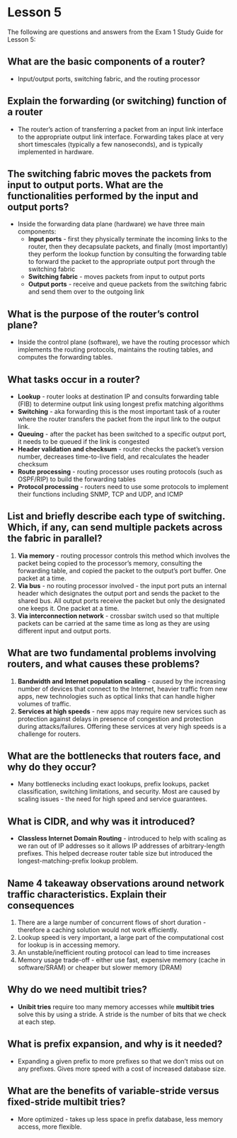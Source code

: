 # Lesson 5

The following are questions and answers from the Exam 1 Study Guide for Lesson
5:

## What are the basic components of a router?

* Input/output ports, switching fabric, and the routing processor

## Explain the forwarding (or switching) function of a router

* The router’s action of transferring a packet from an input link interface to
the appropriate output link interface. Forwarding takes place at very short
timescales (typically a few nanoseconds), and is typically implemented in
hardware.

## The switching fabric moves the packets from input to output ports. What are the functionalities performed by the input and output ports?

* Inside the forwarding data plane (hardware) we have three main components:
  * **Input ports** - first they physically terminate the incoming links to the
  router, then they decapsulate packets, and finally (most importantly) they
  perform the lookup function by consulting the forwarding table to forward the
  packet to the appropriate output port through the switching fabric
  * **Switching fabric** - moves packets from input to output ports
  * **Output ports** - receive and queue packets from the switching fabric and
  send them over to the outgoing link

## What is the purpose of the router’s control plane?

* Inside the control plane (software), we have the routing processor which
implements the routing protocols, maintains the routing tables, and computes
the forwarding tables.

## What tasks occur in a router?

* **Lookup** - router looks at destination IP and consults forwarding table
(FIB) to determine output link using longest prefix matching algorithms
* **Switching** - aka forwarding this is the most important task of a router
where the router transfers the packet from the input link to the output link.
* **Queuing** - after the packet has been switched to a specific output port,
it needs to be queued if the link is congested
* **Header validation and checksum** - router checks the packet’s version
number, decreases time-to-live field, and recalculates the header checksum
* **Route processing** - routing processor uses routing protocols
(such as OSPF/RIP) to build the forwarding tables
* **Protocol processing** - routers need to use some protocols to implement
their functions including SNMP, TCP and UDP, and ICMP

## List and briefly describe each type of switching. Which, if any, can send multiple packets across the fabric in parallel?

1. **Via memory** - routing processor controls this method which involves the
packet being copied to the processor’s memory, consulting the forwarding table,
and copied the packet to the output’s port buffer. One packet at a time.
2. **Via bus** - no routing processor involved - the input port puts an internal
header which designates the output port and sends the packet to the shared bus.
All output ports receive the packet but only the designated one keeps it. One
packet at a time.
3. **Via interconnection network** - crossbar switch used so that multiple
packets can be carried at the same time as long as they are using different
input and output ports.

## What are two fundamental problems involving routers, and what causes these problems?

1. **Bandwidth and Internet population scaling** - caused by the increasing
number of devices that connect to the Internet, heavier traffic from new apps,
new technologies such as optical links that can handle higher volumes of
traffic.
2. **Services at high speeds** - new apps may require new services such as
protection against delays in presence of congestion and protection during
attacks/failures. Offering these services at very high speeds is a challenge for
routers.

## What are the bottlenecks that routers face, and why do they occur?

* Many bottlenecks including exact lookups, prefix lookups, packet
classification, switching limitations, and security. Most are caused by scaling
issues - the need for high speed and service guarantees.

## What is CIDR, and why was it introduced?

* **Classless Internet Domain Routing** - introduced to help with scaling as we
ran out of IP addresses so it allows IP addresses of arbitrary-length prefixes.
This helped decrease router table size but introduced the
longest-matching-prefix lookup problem.

## Name 4 takeaway observations around network traffic characteristics. Explain their consequences

1. There are a large number of concurrent flows of short duration - therefore a
caching solution would not work efficiently.
2. Lookup speed is very important, a large part of the computational cost for
lookup is in accessing memory.
3. An unstable/inefficient routing protocol can lead to time increases
4. Memory usage trade-off - either use fast, expensive memory (cache in
software/SRAM) or cheaper but slower memory (DRAM)

## Why do we need multibit tries?

* **Unibit tries** require too many memory accesses while **multibit tries**
solve this by using a stride. A stride is the number of bits that we check at
each step.

## What is prefix expansion, and why is it needed?

* Expanding a given prefix to more prefixes so that we don’t miss out on any
prefixes. Gives more speed with a cost of increased database size.

## What are the benefits of variable-stride versus fixed-stride multibit tries?

* More optimized - takes up less space in prefix database, less memory access,
more flexible.
